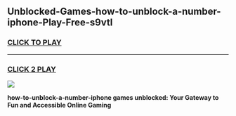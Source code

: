 
## Unblocked-Games-how-to-unblock-a-number-iphone-Play-Free-s9vtl
<h3>
<a href="https://premium76.site?title=how-to-unblock-a-number-iphone&ref=12A">CLICK TO PLAY</a></h3>
<hr>

<h3>
<a href="https://premium76.site?title=how-to-unblock-a-number-iphone&ref=12A">CLICK 2 PLAY</a>
  
</h3>

<a href="https://premium76.site?title=how-to-unblock-a-number-iphone&ref=12A"><img src="https://clearcache.store/games.png"></a>


**how-to-unblock-a-number-iphone games unblocked: Your Gateway to Fun and Accessible Online Gaming**
